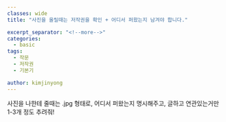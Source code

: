 ```yaml
---
classes: wide
title: "사진을 올릴때는 저작권을 확인 + 어디서 퍼왔는지 남겨야 합니다."

excerpt_separator: "<!--more-->"
categories:
  - basic
tags:
  - 작문
  - 저작권
  - 기본기

author: kimjinyong
---
```


사진을 나한테 줄때는 .jpg 형태로, 어디서 퍼왔는지 명시해주고, 글하고 연관있는거만 1-3개 정도 추려줘!

